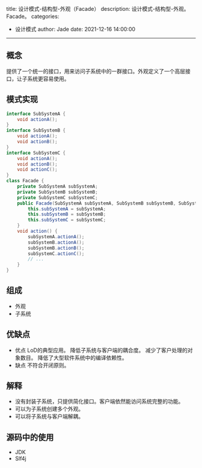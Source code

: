 title: 设计模式-结构型-外观（Facade）
description: 设计模式-结构型-外观。Facade。
categories:
  - 设计模式
author: Jade
date: 2021-12-16 14:00:00
---

## 概念
提供了一个统一的接口，用来访问子系统中的一群接口。外观定义了一个高层接口，让子系统更容易使用。

## 模式实现
```java
interface SubSystemA {
    void actionA();
}
interface SubSystemB {
    void actionA();
    void actionB();
}
interface SubSystemC {
    void actionA();
    void actionB();
    void actionC();
}
class Facade {
    private SubSystemA subSystemA;
    private SubSystemB subSystemB;
    private SubSystemC subSystemC;
    public Facade(SubSystemA subSystemA, SubSystemB subSystemB, SubSystemC subSystemC) {
        this.subSystemA = subSystemA;
        this.subSystemB = subSystemB;
        this.subSystemC = subSystemC;
    }
    void action() {
        subSystemA.actionA();
        subSystemB.actionA();
        subSystemB.actionB();
        subSystemC.actionC();
        // ...
    }
}
```

## 组成
- 外观
- 子系统

## 优缺点
- 优点
  LoD的典型应用。
  降低子系统与客户端的耦合度。
  减少了客户处理的对象数目。
  降低了大型软件系统中的编译依赖性。
- 缺点
  不符合开闭原则。

## 解释
- 没有封装子系统，只提供简化接口。客户端依然能访问系统完整的功能。
- 可以为子系统创建多个外观。
- 可以将子系统与客户端解耦。

## 源码中的使用
- JDK
- Slf4j

